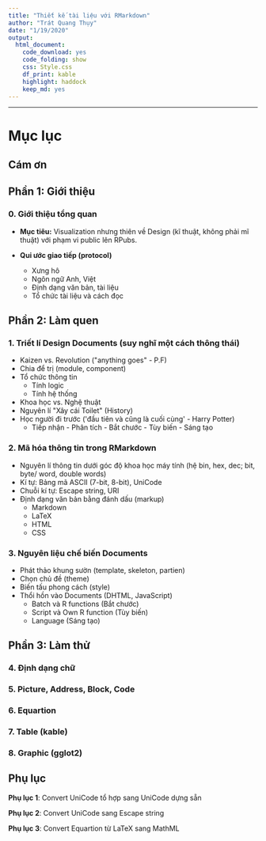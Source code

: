 ```yaml
---
title: "Thiết kế tài liệu với RMarkdown"
author: "Trát Quang Thụy"
date: "1/19/2020"
output: 
  html_document: 
    code_download: yes
    code_folding: show
    css: Style.css
    df_print: kable
    highlight: haddock
    keep_md: yes
---
```




---

# **Mục lục**

## **Cám ơn**

## **Phần 1:** Giới thiệu

### **0.** Giới thiệu tổng quan

* **Mục tiêu:** Visualization nhưng thiên về Design (kĩ thuật, không phải mĩ thuật) với phạm vi public lên RPubs.

* **Qui ước giao tiếp (protocol)**
  + Xưng hô
  + Ngôn ngữ Anh, Việt
  + Định dạng văn bản, tài liệu 
  + Tổ chức tài liệu và cách đọc

## **Phần 2:** Làm quen

### **1.** Triết lí Design Documents (suy nghĩ một cách thông thái)

* Kaizen vs. Revolution ("anything goes" - P.F)
* Chia để trị (module, component)
* Tổ chức thông tin 
	* Tính logic
	* Tính hệ thống
* Khoa học vs. Nghệ thuật
* Nguyên lí "Xây cái Toilet" (History)
* Học người đi trước ('đầu tiên và cũng là cuối cùng' - Harry Potter)
	* Tiếp nhận - Phân tích - Bắt chước - Tùy biến - Sáng tạo 

### **2.** Mã hóa thông tin trong RMarkdown 

* Nguyên lí thông tin dưới góc độ khoa học máy tính (hệ bin, hex, dec; bit, byte/ word, double words)
* Kí tự: Bảng mã ASCII (7-bit, 8-bit), UniCode
* Chuỗi kí tự: Escape string, URI
* Định dạng văn bản bằng đánh dấu (markup)
	* Markdown
	* LaTeX
	* HTML
	* CSS

### **3.** Nguyên liệu chế biến Documents

* Phát thảo khung sườn (template, skeleton, partien)
* Chọn chủ đề (theme)
* Biến tấu phong cách (style)
* Thổi hồn vào Documents (DHTML, JavaScript)
	* Batch và R functions (Bắt chước)
	* Script và Own R function (Tùy biến)
	* Language (Sáng tạo)

## **Phần 3:** Làm thử

### **4.** Định dạng chữ

### **5.** Picture, Address, Block, Code

### **6.** Equartion 

### **7.** Table (kable)

### **8.** Graphic (gglot2)

## **Phụ lục**

**Phụ lục 1**: Convert UniCode tổ hợp sang UniCode dựng sẵn 

**Phụ lục 2**: Convert UniCode sang Escape string 

**Phụ lục 3**: Convert Equartion từ LaTeX sang MathML





